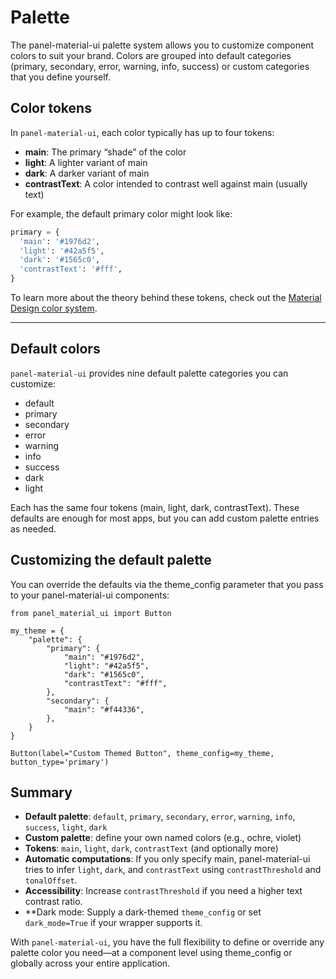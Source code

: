 # Palette

The panel-material-ui palette system allows you to customize component colors to suit your brand. Colors are grouped into default categories (primary, secondary, error, warning, info, success) or custom categories that you define yourself.

## Color tokens

In `panel-material-ui`, each color typically has up to four tokens:

- **main**: The primary “shade” of the color
- **light**: A lighter variant of main
- **dark**: A darker variant of main
- **contrastText**: A color intended to contrast well against main (usually text)

For example, the default primary color might look like:

```python
primary = {
  'main': '#1976d2',
  'light': '#42a5f5',
  'dark': '#1565c0',
  'contrastText': '#fff',
}
```

To learn more about the theory behind these tokens, check out the [Material Design color system](https://m2.material.io/design/color/).

---

## Default colors

`panel-material-ui` provides nine default palette categories you can customize:

- default
- primary
- secondary
- error
- warning
- info
- success
- dark
- light

Each has the same four tokens (main, light, dark, contrastText). These defaults are enough for most apps, but you can add custom palette entries as needed.

## Customizing the default palette

You can override the defaults via the theme_config parameter that you pass to your panel-material-ui components:

```{pyodide}
from panel_material_ui import Button

my_theme = {
    "palette": {
        "primary": {
            "main": "#1976d2",
            "light": "#42a5f5",
            "dark": "#1565c0",
            "contrastText": "#fff",
        },
        "secondary": {
            "main": "#f44336",
        },
    }
}

Button(label="Custom Themed Button", theme_config=my_theme, button_type='primary')
```

## Summary

- **Default palette**: `default`, `primary`, `secondary`, `error`, `warning`, `info`, `success`, `light`, `dark`
- **Custom palette**: define your own named colors (e.g., ochre, violet)
- **Tokens**: `main`, `light`, `dark`, `contrastText` (and optionally more)
- **Automatic computations**: If you only specify main, panel-material-ui tries to infer `light`, `dark`, and `contrastText` using `contrastThreshold` and `tonalOffset`.
- **Accessibility**: Increase `contrastThreshold` if you need a higher text contrast ratio.
- **Dark mode: Supply a dark-themed `theme_config` or set `dark_mode=True` if your wrapper supports it.

With `panel-material-ui`, you have the full flexibility to define or override any palette color you need—at a component level using theme_config or globally across your entire application.
